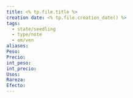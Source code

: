 ```yaml
---
title: <% tp.file.title %>
creation date: <% tp.file.creation_date() %>
tags:
  - state/seedling
  - type/note
  - om/ven
aliases: 
Peso: 
Precio: 
int_peso: 
int_precio: 
Usos: 
Rareza: 
Efecto:
---
```


